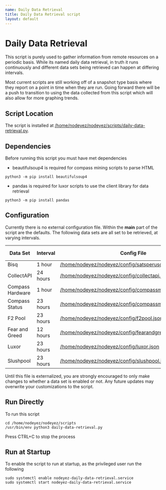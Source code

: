 ```yaml
---
name: Daily Data Retrieval
title: Daily Data Retrieval script
layout: default
---
```


# Daily Data Retrieval

This script is purely used to gather information from remote resources on a
periodic basis.  While its named daily data retrieval, in truth it runs
continuously and different data sets being retrieved can happen at differing
intervals.

Most current scripts are still working off of a snapshot type basis where
they report on a point in time when they are run.  Going forward there will
be a push to transition to using the data collected from this script which
will also allow for more graphing trends.

## Script Location

The script is installed at 
[/home/nodeyez/nodeyez/scripts/daily-data-retrieval.py](../scripts/daily-data-retrieval.py).

## Dependencies

Before running this script you must have met dependencies

- beautifulsoup4 is required for compass mining scripts to parse HTML

```shell
python3 -m pip install beautifulsoup4
```

- pandas is required for luxor scripts to use the client library for data retrieval

```shell
python3 -m pip install pandas
```

## Configuration

Currently there is no external configuration file.  Within the __main__ part
of the script are the defaults.  The following data sets are all set to be
retrieved, at varying intervals.

| Data Set | Interval | Config File | Configuration Documentation |
| --- | --- | --- | --- |
| Bisq | 1 hour | [/home/nodeyez/nodeyez/config/satsperusd.json](../sample-config/satsperusd.json) | [doc](./script-satsperusd.md) |
| CollectAPI | 24 hours | [/home/nodeyez/nodeyez/config/collectapi.json](../sample-config/collectapi.json) | [doc](./config-collectapi.md) |
| Compass Hardware | 1 hour | [/home/nodeyez/nodeyez/config/compassmininghardware.json](../sample-config/compassmininghardware.json) | [doc](./script-compassmininghardware.md) |
| Compass Status | 23 hours | [/home/nodeyez/nodeyez/config/compassminingstatus.json](../sample-config/compassminingstatus.json) | [doc](./script-compassminingstatus.md) |
| F2 Pool | 23 hours | [/home/nodeyez/nodeyez/config/f2pool.json](../sample-config/f2pool.json) | [doc](./script-f2pool.md) |
| Fear and Greed | 12 hours | [/home/nodeyez/nodeyez/config/fearandgreed.json](../sample/config/fearandgreed.json) | [doc](./script-fearandgreed.md) |
| Luxor | 23 hours | [/home/nodeyez/nodeyez/config/luxor.json](../sample-config/luxor.json) | [doc](./script-luxor-mining-hashrate.md) |
| Slushpool | 23 hours | [/home/nodeyez/nodeyez/config/slushpool.json](../sample-config/slushpool.json) | [doc](./script-slushpool.md) |

Until this file is externalized, you are strongly encouraged to only make
changes to whether a data set is enabled or not.  Any future updates may
overwrite your customizations to the script.

## Run Directly

To run this script

```shell
cd /home/nodeyez/nodeyez/scripts
/usr/bin/env python3 daily-data-retrieval.py
```

Press CTRL+C to stop the process

## Run at Startup

To enable the script to run at startup, as the privileged user run the following

```shell
sudo systemctl enable nodeyez-daily-data-retrieval.service
sudo systemctl start nodeyez-daily-data-retrieval.service
```
